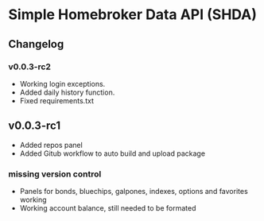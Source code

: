 # Simple Homebroker Data API (SHDA)

## Changelog

### v0.0.3-rc2
- Working login exceptions.
- Added daily history function.
- Fixed requirements.txt

## v0.0.3-rc1

- Added repos panel
- Added Gitub workflow to auto build and upload package

### missing version control
- Panels for bonds, bluechips, galpones, indexes, options and favorites working
- Working account balance, still needed to be formated
